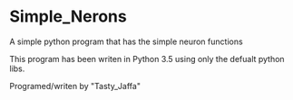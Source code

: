 # Simple_Nerons
A simple python program that has the simple neuron functions

This program has been writen in Python 3.5 using only the defualt python libs.

Programed/writen by "Tasty_Jaffa"
